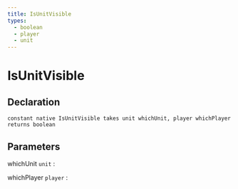 ```yaml
---
title: IsUnitVisible
types:
  - boolean
  - player
  - unit
---
```


# IsUnitVisible

## Declaration

```jass
constant native IsUnitVisible takes unit whichUnit, player whichPlayer returns boolean
```

## Parameters
whichUnit `unit`
: 

whichPlayer `player`
: 

